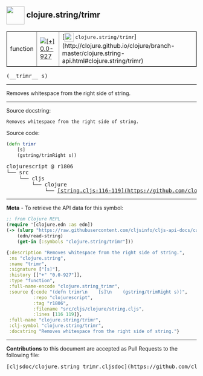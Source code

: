 ## <img width="48px" valign="middle" src="http://i.imgur.com/Hi20huC.png"> clojure.string/trimr

 <table border="1">
<tr>

<td>function</td>
<td><a href="https://github.com/cljsinfo/cljs-api-docs/tree/0.0-927"><img valign="middle" alt="[+] 0.0-927" src="https://img.shields.io/badge/+-0.0--927-lightgrey.svg"></a> </td>
<td>
[<img height="24px" valign="middle" src="http://i.imgur.com/1GjPKvB.png"> <samp>clojure.string/trimr</samp>](http://clojure.github.io/clojure/branch-master/clojure.string-api.html#clojure.string/trimr)
</td>
</tr>
</table>

 <samp>
(__trimr__ s)<br>
</samp>

---

Removes whitespace from the right side of string.

---



Source docstring:

```
Removes whitespace from the right side of string.
```

Source code:

```clj
(defn trimr
    [s]
    (gstring/trimRight s))
```

 <pre>
clojurescript @ r1806
└── src
    └── cljs
        └── clojure
            └── <ins>[string.cljs:116-119](https://github.com/clojure/clojurescript/blob/r1806/src/cljs/clojure/string.cljs#L116-L119)</ins>
</pre>


---

__Meta__ - To retrieve the API data for this symbol:

```clj
;; from Clojure REPL
(require '[clojure.edn :as edn])
(-> (slurp "https://raw.githubusercontent.com/cljsinfo/cljs-api-docs/catalog/cljs-api.edn")
    (edn/read-string)
    (get-in [:symbols "clojure.string/trimr"]))
```

```clj
{:description "Removes whitespace from the right side of string.",
 :ns "clojure.string",
 :name "trimr",
 :signature ["[s]"],
 :history [["+" "0.0-927"]],
 :type "function",
 :full-name-encode "clojure.string_trimr",
 :source {:code "(defn trimr\n    [s]\n    (gstring/trimRight s))",
          :repo "clojurescript",
          :tag "r1806",
          :filename "src/cljs/clojure/string.cljs",
          :lines [116 119]},
 :full-name "clojure.string/trimr",
 :clj-symbol "clojure.string/trimr",
 :docstring "Removes whitespace from the right side of string."}

```

---

__Contributions__ to this document are accepted as Pull Requests to the following file:

 <pre>
[cljsdoc/clojure.string_trimr.cljsdoc](https://github.com/cljsinfo/cljs-api-docs/blob/master/cljsdoc/clojure.string_trimr.cljsdoc)
</pre>

